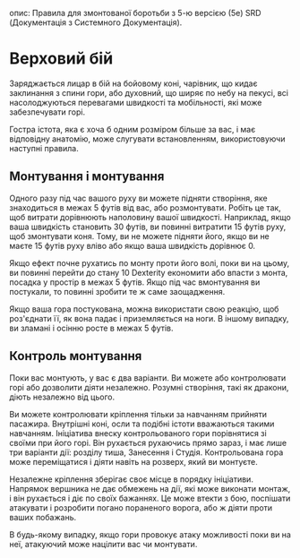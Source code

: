 опис: Правила для змонтованої боротьби з 5-ю версією (5e) SRD (Документація з Системного Документація).

# Верховий бій
Заряджається лицар в бій на бойовому коні, чарівник, що кидає заклинання з спини гори, або духовний, що ширяє по небу на пекусі, всі насолоджуються перевагами швидкості та мобільності, які може забезпечувати горі.

Гостра істота, яка є хоча б одним розміром більше за вас, і має відповідну анатомію, може слугувати встановленням, використовуючи наступні правила.

## Монтування і монтування
Одного разу під час вашого руху ви можете підняти створіння, яке знаходиться в межах 5 футів від вас, або розмонтувати. Робіть це так, щоб витрати дорівнюють наполовину вашої швидкості. Наприклад, якщо ваша швидкість становить 30 футів, ви повинні витратити 15 футів руху, щоб змонтувати коня. Тому, ви не можете підняти його, якщо ви не маєте 15 футів руху вліво або якщо ваша швидкість дорівнює 0.

Якщо ефект почне рухатись по монту проти його волі, поки ви на цьому, ви повинні перейти до стану 10 Dexterity економити або впасти з монта, посадка у простір в межах 5 футів. Якщо під час вмонтування ви постукали, то повинні зробити те ж саме заощадження.

Якщо ваша гора постукована, можна використати свою реакцію, щоб роз'єднати її, як вона падає і приземляється на ноги. В іншому випадку, ви зламані і осінню росте в межах 5 футів.

## Контроль монтування
Поки вас монтують, у вас є два варіанти. Ви можете або контролювати горі або дозволити діяти незалежно. Розумні створіння, такі як дракони, діють незалежно від цього.

Ви можете контролювати кріплення тільки за навчанням прийняти пасажира. Внутрішні коні, осли та подібні істоти вважаються такими навчанням. Ініціатива внеску контрольованого гори порівнятися зі своїми при його горі. Він рухається рухаючись прямо зараз, і має лише три варіанти дії: розділу тиша, Занесення і Студія. Контрольована гора може переміщатися і діяти навіть на розверх, який ви монтуєте.

Незалежне кріплення зберігає своє місце в порядку ініціативи. Напрямок вершника не дає обмежень на дії, які може виконати монтаж, і він рухається і діє по своїх бажаннях. Це може втекти з бою, поспішати атакувати і розробити погано пораненого ворога, або ж діяти проти ваших побажань.

В будь-якому випадку, якщо гори провокує атаку можливості поки ви на неї, атакуючий може націлити вас чи монтувати.
